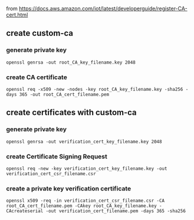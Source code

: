 from https://docs.aws.amazon.com/iot/latest/developerguide/register-CA-cert.html
## create custom-ca
### generate private key
```
openssl genrsa -out root_CA_key_filename.key 2048
```
### create CA certificate
```
openssl req -x509 -new -nodes -key root_CA_key_filename.key -sha256 -days 365 -out root_CA_cert_filename.pem
```
## create certificates with custom-ca
### generate private key
```
openssl genrsa -out verification_cert_key_filename.key 2048
```
### create Certificate Signing Request
```
openssl req -new -key verification_cert_key_filename.key -out verification_cert_csr_filename.csr
```
### create a private key verification certificate
```
openssl x509 -req -in verification_cert_csr_filename.csr -CA root_CA_cert_filename.pem -CAkey root_CA_key_filename.key -CAcreateserial -out verification_cert_filename.pem -days 365 -sha256
```
